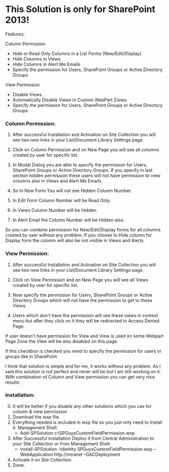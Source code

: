 # This Solution is only for SharePoint 2013!

Features:

Column Permission
- Hide or Read Only Columns in a List Forms (New/Edit/Display)
- Hide Columns in Views
- Hide Columns in Alert Me Emails
- Specify the permission for Users, SharePoint Groups or Active Directory Groups

View Permission
- Disable Views
- Automatically Disable Views in Custom WebPart Zones
- Specify the permission for Users, SharePoint Groups or Active Directory Groups

### Column Permission:
1. After successful Installation and Activation on Site Collection you will see two new links in your List/Document Library Settings page.

2. Click on Column Permission and on New Page you will see all columns created by user for specific list.

3. In Modal Dialog you are able to specify the permission for Users, SharePoint Groups or Active Directory Groups. If you specify in last section hidden permission these users will not have permission to view columns also in Views and Alert Me Emails. 

4. So In New Form You will not see Hidden Column Number.

5. In Edit Form Column Number will be Read Only.

6. In Views Column Number will be Hidden.

7. In Alert Email the Column Number will be Hidden also.

So you can combine permission for New/Edit/Display forms for all columns created by user without any problem. If you choose to Hide column for Display form the column will also be not visible in Views and Alerts.

### View Permission:
1. After successful Installation and Activation on Site Collection you will see two new links in your List/Document Library Settings page.

2. Click on View Permission and on New Page you will see all Views created by user for specific list.
3. Now specify the permission for Users, SharePoint Groups or Active Directory Groups which will not have the permission to get to these Views.

4. Users which don't have the permission will see these views in context menu but after they click on it they will be redirected to Access Denied Page.

If user doesn't have permission for View and View is used on some Webpart Page Zone the View will be also disabled on this page. 

If this checkbox is checked you need to specify the permission for users or groups like in SharePoint.

I think that solution is simple and for me, it works without any problem. As I said this solution is not perfect and never will be but I am still working on it. With combination of Column and View permission you can get very nice results.

### Installation:
0. It will be better if you disable any other solutions which you use for column & view permission
1. Download the wsp file. 
2. Everything needed is included in wsp file so you just only need to Install it.
Management Shell:
   - Add-SPSolution c:\SPGuysCustomFieldPermission.wsp
3. After Successful Installation Deploy it from Central Administration to your Site Collection or from
Management Shell:
   - Install-SPSolution –Identity SPGuysCustomFieldPermission.wsp –WebApplication http://intranet –GACDeployment
4. Activate it on Site Collection.
5. Done.
